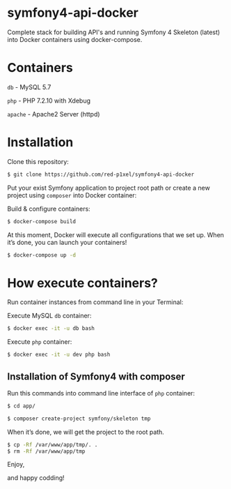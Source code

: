 symfony4-api-docker
===================

Complete stack for building API's and running Symfony 4 Skeleton (latest) into Docker containers using docker-compose.

# Containers

``db`` - MySQL 5.7

``php`` - PHP 7.2.10 with Xdebug

``apache`` - Apache2 Server (httpd)

# Installation

Clone this repository:

```bash
$ git clone https://github.com/red-p1xel/symfony4-api-docker
```

Put your exist Symfony application to project root path or create a new project using ``composer`` into Docker container:

Build & configure containers:

```bash
$ docker-compose build
```

At this moment, Docker will execute all configurations that we set up. When it’s done, you can launch your containers!

```bash
$ docker-compose up -d
```

# How execute containers?

Run container instances from command line in your Terminal:

Execute MySQL ``db`` container:

```bash
$ docker exec -it -u db bash
```

Execute ``php`` container:

```bash
$ docker exec -it -u dev php bash
```

## Installation of Symfony4 with composer

Run this commands into command line interface of ``php`` container:

```bash
$ cd app/ 
```
```bash
$ composer create-project symfony/skeleton tmp
```

When it’s done, we will get the project to the root path.

```bash
$ cp -Rf /var/www/app/tmp/. .
$ rm -Rf /var/www/app/tmp
```

Enjoy,

and happy codding!